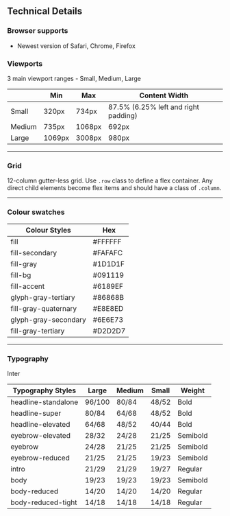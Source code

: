 
## Technical Details

### Browser supports
- Newest version of Safari, Chrome, Firefox

### Viewports
3 main viewport ranges - Small, Medium, Large

|        | Min    | Max    | Content Width                        |
|--------|--------|--------|--------------------------------------|
| Small  | 320px  | 734px  | 87.5% (6.25% left and right padding) |
| Medium | 735px  | 1068px | 692px                                |
| Large  | 1069px | 3008px | 980px                                |

---

### Grid

12-column gutter-less grid. Use `.row` class to define a flex container. Any direct child elements become flex items and should have a class of `.column`.

---

### Colour swatches

| Colour Styles        | Hex     |
|----------------------|---------|
| fill                  | #FFFFFF |
| fill-secondary        | #FAFAFC |
| fill-gray             | #1D1D1F |
| fill-bg               | #091119 |
| fill-accent           | #6189EF |
| glyph-gray-tertiary  | #86868B |
| fill-gray-quaternary  | #E8E8ED
| glyph-gray-secondary | #6E6E73 |
| fill-gray-tertiary    | #D2D2D7 |

---

### Typography

Inter

| Typography Styles   | Large  | Medium | Small | Weight   |
|---------------------|--------|--------|-------|----------|
| headline-standalone | 96/100 | 80/84  | 48/52 | Bold     |
| headline-super      | 80/84  | 64/68  | 48/52 | Bold     |
| headline-elevated   | 64/68  | 48/52  | 40/44 | Bold     |
| eyebrow-elevated    | 28/32  | 24/28  | 21/25 | Semibold |
| eyebrow             | 24/28  | 21/25  | 21/25 | Semibold |
| eyebrow-reduced     | 21/25  | 21/25  | 19/23 | Semibold |
| intro               | 21/29  | 21/29  | 19/27 | Regular  |
| body                | 19/23  | 19/23  | 19/23 | Semibold |
| body-reduced        | 14/20  | 14/20  | 14/20 | Regular  |
| body-reduced-tight  | 14/18  | 14/18  | 14/18 | Regular  |
